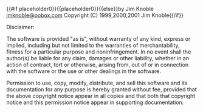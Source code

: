 {{#if placeholder0}}{{placeholder0}}{{else}}by Jim Knoble <jmknoble@pobox.com>
            Copyright (C) 1999,2000,2001 Jim Knoble{{/if}}

 Disclaimer:

 The software is provided &quot;as is&quot;, without warranty of any kind, express or implied, including but not limited to the warranties of merchantability, fitness for a particular purpose and noninfringement. In no event shall the author(s) be liable for any claim, damages or other liability, whether in an action of contract, tort or otherwise, arising from, out of or in connection with the software or the use or other dealings in the software.

 Permission to use, copy, modify, distribute, and sell this software and its documentation for any purpose is hereby granted without fee, provided that the above copyright notice appear in all copies and that both that copyright notice and this permission notice appear in supporting documentation.